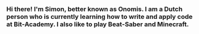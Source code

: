 ### Hi there! I'm Simon, better known as Onomis. I am a Dutch person who is currently learning how to write and apply code at Bit-Academy. I also like to play Beat-Saber and Minecraft.
<!--
                                                                                          {\__／}
There is nothing hidden here, but for your commendable efforts I can give you this cookie（ • w •）
                                                                                          ／ >🍪
-->
